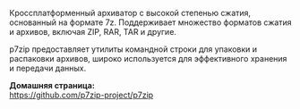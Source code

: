 Кроссплатформенный архиватор с высокой степенью сжатия, основанный на формате 7z.
Поддерживает множество форматов сжатия и архивов, включая ZIP, RAR, TAR и другие.

p7zip предоставляет утилиты командной строки для упаковки и распаковки архивов, широко используется для эффективного хранения и передачи данных.

**Домашняя страница:**  
<https://github.com/p7zip-project/p7zip>
